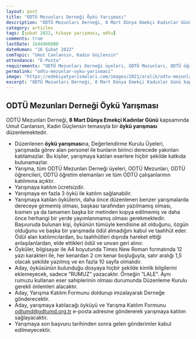 ```yaml
---
layout: post
title: "ODTÜ Mezunları Derneği Öykü Yarışması"
description: "ODTÜ Mezunları Derneği, 8 Mart Dünya Emekçi Kadınlar Günü kapsamında Umut Canlansın, Kadın Güçlensin temasıyla bir öykü yarışması düzenlemektedir."
category: articles
tags: [şubat 2022, hikaye yarışması, odtu]
comments: true
lastDate: 1644966000
dateHuman: "16 Şubat 2022"
comTopic: "Umut Canlansın, Kadın Güçlensin"
attendance: "E-Posta"
requirements: "ODTÜ Mezunları Derneği üyeleri, ODTÜ Mezunları, ODTÜ öğrencileri, ODTÜ öğretim elemanları ve tüm ODTÜ çalışanlarının katılımına açıktır"
permalink: "odtu-mezunlar-oyku-yarismasi"
image: "https://edebiyatyarismalari.com/images/2021/aralik/odtu-mezunlar-dernegi-oyku-yarismasi.png"
excerpt: "ODTÜ Mezunları Derneği, 8 Mart Dünya Emekçi Kadınlar Günü kapsamında Umut Canlansın, Kadın Güçlensin temasıyla bir <strong>öykü yarışması</strong> düzenlemektedir."
---
```


## ODTÜ Mezunları Derneği Öykü Yarışması
ODTÜ Mezunları Derneği, **8 Mart Dünya Emekçi Kadınlar Günü** kapsamında Umut Canlansın, Kadın Güçlensin temasıyla bir **öykü yarışması** düzenlemektedir.  

- Düzenlenen **öykü yarışması**na, Değerlendirme Kurulu Üyeleri, yarışmada görev alan personel ile bunların birinci derecede yakınları katılamazlar. Bu kişiler, yarışmaya katılan eserlere hiçbir şekilde katkıda bulunamazlar.
- Yarışma, tüm ODTÜ Mezunları Derneği üyeleri, ODTÜ Mezunları, ODTÜ öğrencileri, ODTÜ öğretim elemanları ve tüm ODTÜ çalışanlarının katılımına açıktır.
- Yarışmaya katılım ücretsizdir.
- Yarışmaya en fazla 3 öykü ile katılım sağlanabilir.
- Yarışmaya katılan öykülerin, daha önce düzenlenen benzer yarışmalarda dereceye girmemiş olması, başkası tarafından yazılmamış olması, kısmen ya da tamamen başka bir metinden kopya edilmemiş ve daha önce herhangi bir yerde yayımlanmamış olması gerekmektedir. Başvuruda bulunan kişi, öykünün tümüyle kendisine ait olduğunu, özgün olduğunu ve başka bir yarışmada ödül almadığını kabul ve taahhüt eder. Ödül alan katılımcılardan, bu taahhütleri dışında hareket ettiği anlaşılanlardan, elde ettikleri ödül ve unvan geri alınır.
- Öyküler, bilgisayar ile A4 boyutunda Times New Roman formatında 12 yazı karakteri ile, her kenardan 2 cm kenar boşluğuyla, satır aralığı 1,5 olacak şekilde yazılmış ve en fazla 10 sayfa olmalıdır.
- Aday, öyküsünün bulunduğu dosyaya hiçbir şekilde kimlik bilgilerini eklemeyecek, sadece “RUMUZ” yazacaktır. Örneğin “LALE”. Aynı rumuzu kullanan eser sahiplerinin olması durumunda Düzenleme Kurulu gerekli önlemleri alacaktır.
- Aday, Yarışma Katılım Formunu doldurup imzalayarak Derneğe gönderecektir.
- Aday, yarışmaya katılacağı öyküyü ve Yarışma Katılım Formunu odtumd@odtumd.org.tr e-posta adresine göndererek yarışmaya katılım sağlayacaktır.
- Yarışmaya son başvuru tarihinden sonra gelen gönderimler kabul edilmeyecektir.